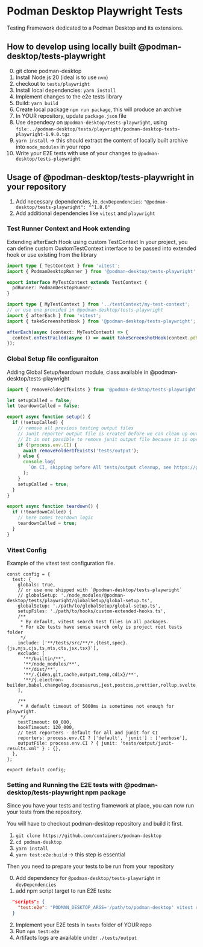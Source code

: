 # Podman Desktop Playwright Tests

Testing Framework dedicated to a Podman Desktop and its extensions.

## How to develop using locally built @podman-desktop/tests-playwright

0. git clone podman-desktop
1. Install Node.js 20 (ideal is to use `nvm`)
2. checkout to `tests/playwright`
3. Install local dependencies: `yarn install`
4. Implement changes to the e2e tests library
5. Build: `yarn build`
6. Create local package `npm run package`, this will produce an archive
7. In YOUR repository, update `package.json` file
8. Use dependecy on `@podman-desktop/tests-playwright`, using `file:../podman-desktop/tests/playwright/podman-desktop-tests-playwright-1.9.0.tgz`
9. `yarn install` -> this should extract the content of locally built archive into `node_modules` in your repo
10. Write your E2E tests with use of your changes to `@podman-desktop/tests-playwright`

## Usage of @podman-desktop/tests-playwright in your repository

1. Add necessary dependencies, ie. `devDependencies`: `"@podman-desktop/tests-playwright": "^1.8.0"`
2. Add additional dependencies like `vitest` and `playwright`

### Test Runner Context and Hook extending

Extending afterEach Hook using custom TestContext
In your project, you can define custom CustomTestContext interface to be passed into extended hook or use existing from the library

```my-test-context.ts
import type { TestContext } from 'vitest';
import { PodmanDesktopRunner } from '@podman-desktop/tests-playwright';

export interface MyTestContext extends TestContext {
  pdRunner: PodmanDesktopRunner;
}
```

```custom-extended-hook.ts
import type { MyTestContext } from '../testContext/my-test-context';
// or use one provided in @podman-desktop/tests-playwright
import { afterEach } from 'vitest';
import { takeScreenshotHook } from '@podman-desktop/tests-playwright';

afterEach(async (context: MyTestContext) => {
  context.onTestFailed(async () => await takeScreenshotHook(context.pdRunner, context.task.name));
});
```

### Global Setup file configuraiton

Adding Global Setup/teardown module, class available in @podman-desktop/tests-playwright

```global-setup.ts
import { removeFolderIfExists } from '@podman-desktop/tests-playwright';

let setupCalled = false;
let teardownCalled = false;

export async function setup() {
  if (!setupCalled) {
    // remove all previous testing output files
    // Junit reporter output file is created before we can clean up output folders
    // It is not possible to remove junit output file because it is opened by the process already, at least on windows
    if (!process.env.CI) {
      await removeFolderIfExists('tests/output');
    } else {
      console.log(
        `On CI, skipping before All tests/output cleanup, see https://github.com/containers/podman-desktop/issues/5460`,
      );
    }
    setupCalled = true;
  }
}

export async function teardown() {
  if (!teardownCalled) {
    // here comes teardown logic
    teardownCalled = true;
  }
}
```

### Vitest Config

Example of the vitest test configuration file.

```
const config = {
  test: {
    globals: true,
    // or use one shipped with `@podman-desktop/tests-playwright`
    // globalSetup: './node_modules/@podman-desktop/tests/playwright/globalSetup/global-setup.ts',
    globalSetup: './path/to/globalSetup/global-setup.ts',
    setupFiles: './path/to/hooks/custom-extended-hooks.ts',
    /**
     * By default, vitest search test files in all packages.
     * For e2e tests have sense search only is project root tests folder
     */
    include: ['**/tests/src/**/*.{test,spec}.{js,mjs,cjs,ts,mts,cts,jsx,tsx}'],
    exclude: [
      '**/builtin/**',
      '**/node_modules/**',
      '**/dist/**',
      '**/.{idea,git,cache,output,temp,cdix}/**',
      '**/{.electron-builder,babel,changelog,docusaurus,jest,postcss,prettier,rollup,svelte,tailwind,vite,vitest*,webpack}.config.*',
    ],

    /**
     * A default timeout of 5000ms is sometimes not enough for playwright.
     */
    testTimeout: 60_000,
    hookTimeout: 120_000,
    // test reporters - default for all and junit for CI
    reporters: process.env.CI ? ['default', 'junit'] : ['verbose'],
    outputFile: process.env.CI ? { junit: 'tests/output/junit-results.xml' } : {},
  },
};

export default config;
```

### Setting and Running the E2E tests with @podman-desktop/tests-playwright npm package

Since you have your tests and testing framework at place, you can now run your tests from the repository.

You will have to checkout podman-desktop repository and build it first.

1. `git clone https://github.com/containers/podman-desktop`
2. `cd podman-desktop`
3. `yarn install`
4. `yarn test:e2e:build` -> this step is essential

Then you need to prepare your tests to be run from your repository

0. Add dependency for `@podman-desktop/tests-playwright` in `devDependencies`
1. add npm script target to run E2E tests:

```package.json
  "scripts": {
    "test:e2e": "PODMAN_DESKTOP_ARGS='/path/to/podman-desktop' vitest run tests/src/ --pool=threads --poolOptions.threads.singleThread --poolOptions.threads.isolate --no-file-parallelism",
  }
```

2. Implement your E2E tests in `tests` folder of YOUR repo
3. Run `npm test:e2e`
4. Artifacts logs are available under `./tests/output`

